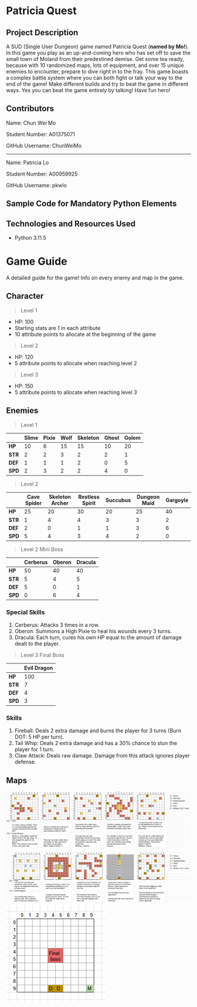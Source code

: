 # Patricia Quest
## Project Description
A SUD (Single User Dungeon) game named Patricia Quest (__named by Mo!__). In this game you play as an up-and-coming hero
who has set off to save the small town of Moland from their predestined demise. Get some tea ready, because with 10 
randomized maps, lots of equipment, and over 15 unique enemies to encounter, prepare to dive right in to the fray.
This game boasts a complex battle system where you can both fight or talk your way to the end of the game! 
Make different builds and try to beat the game in different ways. Yes you can beat the game entirely by talking! 
Have fun hero!

## Contributors

Name: Chun Wei Mo

Student Number: A01375071

GitHub Username: ChunWeiMo

--------------------------

Name: Patricia Lo

Student Number: A00959925

GitHub Username: pkwlo

## Sample Code for Mandatory Python Elements




## Technologies and Resources Used
- Python 3.11.5

# Game Guide
A detailed guide for the game! Info on every enemy and map in the game. 

## Character
>Level 1
- HP: 100
- Starting stats are 1 in each attribute
- 10 attribute points to allocate at the beginning of the game
>Level 2
- HP: 120
- 5 attribute points to allocate when reaching level 2
>Level 3
- HP: 150
- 5 attribute points to allocate when reaching level 3

## Enemies
>Level 1

|         | **Slime** | **Pixie** | **Wolf** | **Skeleton** | **Ghost** | **Golem** |
|---------|-----------|-----------|----------|--------------|-----------|-----------|
| **HP**  | 10        | 6         | 15       | 15           | 10        | 20        |
| **STR** | 2         | 2         | 3        | 2            | 2         | 1         |
| **DEF** | 1         | 1         | 1        | 2            | 0         | 5         | 
| **SPD** | 2         | 3         | 2        | 2            | 4         | 0         |

>Level 2

|         | **Cave Spider** | **Skeleton Archer** | **Restless Spirit** | **Succubus** | **Dungeon Maid** | **Gargoyle** |
|---------|-----------------|---------------------|---------------------|--------------|------------------|--------------|
| **HP**  | 25              | 20                  | 30                  | 20           | 25               | 40           |
| **STR** | 1               | 4                   | 4                   | 3            | 3                | 2            |
| **DEF** | 2               | 0                   | 1                   | 1            | 3                | 6            |
| **SPD** | 5               | 4                   | 3                   | 4            | 2                | 0            |

>Level 2 Mini Boss

|         | **Cerberus** | **Oberon** | **Dracula** |
|---------|--------------|------------|-------------|
| **HP**  | 50           | 40         | 40          |
| **STR** | 5            | 4          | 5           |
| **DEF** | 5            | 0          | 1           |
| **SPD** | 0            | 6          | 4           |

### Special Skills
1. Cerberus: Attacks 3 times in a row.
2. Oberon: Summons a High Pixie to heal his wounds every 3 turns.
3. Dracula: Each turn, cures his own HP equal to the amount of damage dealt to the player.
>Level 3 Final Boss

|         | **Evil Dragon** |
|---------|-----------------|
| **HP**  | 100             |
| **STR** | 7               |
| **DEF** | 4               |
| **SPD** | 3               |

### Skills
1. Fireball: Deals 2 extra damage and burns the player for 3 turns (Burn DOT: 5 HP per turn).
2. Tail Whip: Deals 2 extra damage and has a 30% chance to stun the player for 1 turn.
3. Claw Attack: Deals raw damage. Damage from this attack ignores player defense.

## Maps

![map 1.png](game_spec%2Fmap%201.png)
![map 2.png](game_spec%2Fmap%202.png)
![map 3.png](game_spec%2Fmap%203.png)